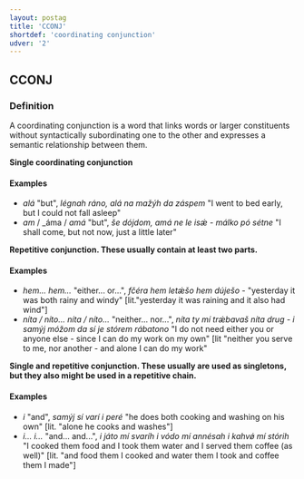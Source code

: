 ```yaml
---
layout: postag
title: 'CCONJ'
shortdef: 'coordinating conjunction'
udver: '2'
---
```


## CCONJ

### Definition

A coordinating conjunction is a word that links words or larger constituents without syntactically subordinating one to the other and expresses
a semantic relationship between them.

<b>Single coordinating conjunction</b>

#### Examples

- _alá_ "but", _légnah ráno, alá na mažýh da záspem_ "I went to bed early, but I could not fall asleep" 
- _am_ / _áma / _amá_ "but", _še dójdom, amá ne le isǽ - málko pó sétne_ "I shall come, but not now, just a little later" 

<b>Repetitive conjunction. These usually contain at least two parts.</b>

#### Examples

* _hem... hem..._ "either... or...", _fčéra hem letǽšo hem dúješo_  - "yesterday it was both rainy and windy" [lit."yesterday it was raining and it also had wind"]
* _níta / níto... níta / níto..._ "neither... nor...", _níta ty mí trǽbavaš níta drug - i samýj móžom da sí je stórem rábatono_ "I do not need either you or anyone else - since I can do my work on my own" [lit "neither you serve to me, nor another - and alone I can do my work"

<b>Single and repetitive conjunction. These usually are used as singletons, but they also might be used in a repetitive chain.</b>

#### Examples

- _i_ "and", _samýj sí varí i peré_ "he does both cooking and washing on his own"  [lit. "alone he cooks and washes"]
- _i... i..._ "and... and...", _i játo mí svaríh i vódo mí annésah i kahvǿ mí stórih_ "I cooked them food and I took them water and
 I served them coffee (as well)" [lit. "and food them I cooked and water them I took and coffee them I made"]
<!-- Interlanguage links updated Út 9. května 2023, 20:03:24 CEST -->
